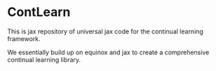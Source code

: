 # ContLearn
This is jax repository of universal jax code for the continual learning framework. 

We essentially build up on equinox and jax to create a comprehensive continual learning library.
